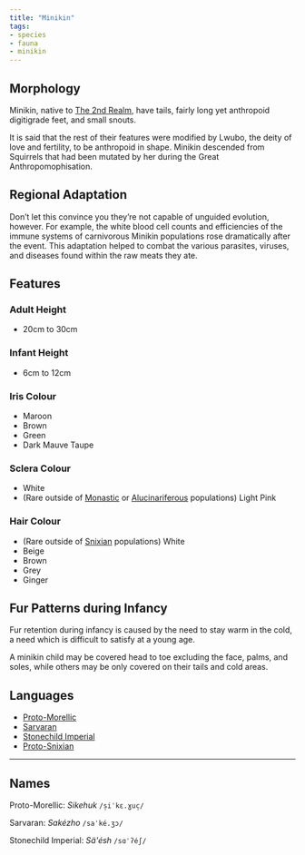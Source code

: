 ```yaml
---
title: "Minikin"
tags:
- species
- fauna
- minikin
---
```

## Morphology
Minikin, native to [The 2nd Realm](locations/2nd-realm/2nd-realm.md), have tails, fairly long yet anthropoid digitigrade feet, and small snouts.

It is said that the rest of their features were modified by Lwubo, the deity of love and fertility, to be anthropoid in shape. Minikin descended from Squirrels that had been mutated by her during the Great Anthropomophisation.

## Regional Adaptation
Don’t let this convince you they’re not capable of unguided evolution, however. For example, the white blood cell counts and efficiencies of the immune systems of carnivorous Minikin populations rose dramatically after the event. This adaptation helped to combat the various parasites, viruses, and diseases found within the raw meats they ate.

## Features
### Adult Height
- 20cm to 30cm

### Infant Height
- 6cm to 12cm

### Iris Colour
- Maroon
- Brown
- Green
- Dark Mauve Taupe

### Sclera Colour
- White
- (Rare outside of [Monastic](cultures/morellic/stonechild-empire/empire-of-the-petrified-child.md) or [Alucinariferous](alucinara/alucinarium.md) populations) Light Pink

### Hair Colour
- (Rare outside of [Snixian](cultures/snixian/snixia/snixia.md) populations) White
- Beige
- Brown
- Grey
- Ginger

## Fur Patterns during Infancy
Fur retention during infancy is caused by the need to stay warm in the cold, a need which is difficult to satisfy at a young age.

A minikin child may be covered head to toe excluding the face, palms, and soles, while others may be only covered on their tails and cold areas.

## Languages
- [Proto-Morellic](languages/morello-rudhiric/morellic/proto-morellic.md)
- [Sarvaran](languages/morello-rudhiric/morellic/sarvaran/sarvaran.md)
- [Stonechild Imperial](languages/morello-rudhiric/morellic/sarvaran/stonechild-imperial/stonechild-imperial.md)
- [Proto-Snixian](languages/snixian/proto-snixian.md)

---
## Names
Proto-Morellic: *Sikehuk* `/s̠iˈkɛ.ɣuc̠/`

Sarvaran: *Sakézho* `/saˈké.ʒɔ/`

Stonechild Imperial: *Sä'ésh* `/sɑˈʔéʃ/`